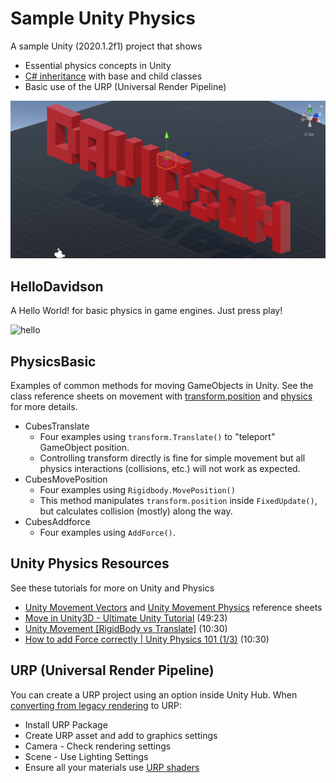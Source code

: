 


# Sample Unity Physics


A sample Unity (2020.1.2f1) project that shows

- Essential physics concepts in Unity
- [C# inheritance](https://learn.unity.com/tutorial/inheritance) with base and child classes
- Basic use of the URP (Universal Render Pipeline)




![hello](Assets/Hello_Davidson/Textures/hello-davidson-screenshot2.png)

## HelloDavidson

A Hello World! for basic physics in game engines. Just press play!






![hello](Assets/Hello_Davidson/Textures/screenshot.png)


## PhysicsBasic

Examples of common methods for moving GameObjects in Unity. See the class reference sheets on movement with [transform.position](https://github.com/omundy/dig250-game-art-dev/blob/master/reference-sheets/Unity-Vectors) and [physics](https://github.com/omundy/dig250-game-art-dev/blob/master/reference-sheets/Unity-Physics.md) for more details.

- CubesTranslate
    - Four examples using `transform.Translate()` to "teleport" GameObject position.
    - Controlling transform directly is fine for simple movement but all physics interactions (collisions, etc.) will not work as expected.
- CubesMovePosition
    - Four examples using `Rigidbody.MovePosition()`
    - This method manipulates `transform.position` inside `FixedUpdate()`, but calculates collision (mostly) along the way.
- CubesAddforce
    - Four examples using `AddForce()`.





## Unity Physics Resources


See these tutorials for more on Unity and Physics


- [Unity Movement Vectors](https://github.com/omundy/dig250-game-art-dev/blob/master/reference-sheets/Unity-Movement-Vectors) and [Unity Movement Physics](https://github.com/omundy/dig250-game-art-dev/blob/master/reference-sheets/Unity-Movement-Physics.md) reference sheets
- [Move in Unity3D - Ultimate Unity Tutorial](https://www.youtube.com/watch?v=fyV77lN1Yl0&ab_channel=JasonWeimann) (49:23)
- [Unity Movement [RigidBody vs Translate]](https://www.youtube.com/watch?v=ixM2W2tPn6c&ab_channel=PressStart) (10:30)
- [How to add Force correctly | Unity Physics 101 (1/3)](https://www.youtube.com/watch?v=BNiAt0HnC5M) (10:30)




## URP (Universal Render Pipeline)

You can create a URP project using an option inside Unity Hub. When [converting from legacy rendering](https://docs.unity3d.com/Packages/com.unity.render-pipelines.universal@7.1/manual/InstallURPIntoAProject.html) to URP:

- Install URP Package
- Create URP asset and add to graphics settings
- Camera - Check rendering settings
- Scene - Use Lighting Settings
- Ensure all your materials use [URP shaders](https://docs.unity3d.com/Packages/com.unity.render-pipelines.universal@7.1/manual/upgrading-your-shaders.html)
